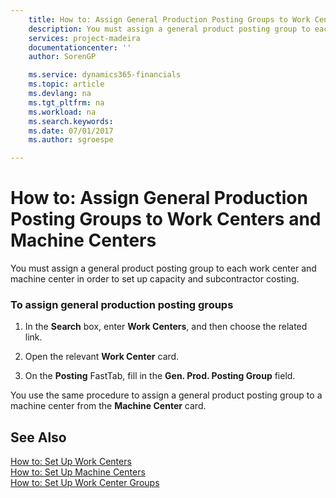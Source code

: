 ```yaml
---
    title: How to: Assign General Production Posting Groups to Work Centers and Machine Centers | Microsoft Docs
    description: You must assign a general product posting group to each work center and machine center in order to set up capacity and subcontractor costing.
    services: project-madeira
    documentationcenter: ''
    author: SorenGP

    ms.service: dynamics365-financials
    ms.topic: article
    ms.devlang: na
    ms.tgt_pltfrm: na
    ms.workload: na
    ms.search.keywords:
    ms.date: 07/01/2017
    ms.author: sgroespe

---
```

# How to: Assign General Production Posting Groups to Work Centers and Machine Centers
You must assign a general product posting group to each work center and machine center in order to set up capacity and subcontractor costing.  
  
### To assign general production posting groups  
  
1.  In the **Search** box, enter **Work Centers**, and then choose the related link.  
  
2.  Open the relevant **Work Center** card.  
  
3.  On the **Posting** FastTab, fill in the **Gen. Prod. Posting Group** field.  
  
 You use the same procedure to assign a general product posting group to a machine center from the **Machine Center** card.  
  
## See Also  
 [How to: Set Up Work Centers](../how-to-set-up-work-centers.md)   
 [How to: Set Up Machine Centers](../how-to-set-up-machine-centers.md)   
 [How to: Set Up Work Center Groups](../how-to-set-up-work-center-groups.md)